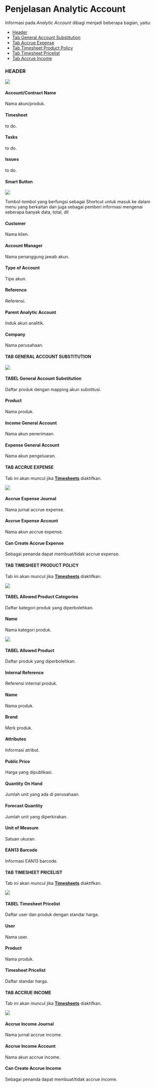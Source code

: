 # Penjelasan Analytic Account

Informasi pada *Analytic Account* dibagi menjadi beberapa bagian, yaitu:

* [Header](#bagian-header)
* [Tab General Account Substitution](#tab-general-account)
* [Tab Accrue Expense](#tab-accrue-expense)
* [Tab Timesheet Product Policy](#tab-timesheet-product)
* [Tab Timesheet Pricelist](#tab-timesheet-pricelist)
* [Tab Accrue Income](#tab-accrue-income)

### <a name="bagian-header">HEADER</a>

![](../../../img/analytic-account/bagian-header.png)

#### <a name="field-header-account-name">Account/Contract Name</a>

Nama akun/produk.

#### <a name="field-header-timesheet">Timesheet</a>

to do.

#### <a name="field-header-tasks">Tasks</a>

to do.

#### <a name="field-header-issues">Issues</a>

to do.

#### <a name="field-header-account-smart-button">Smart Button</a>

![](../../../img/analytic-account/smart-button.png)

Tombol-tombol yang berfungsi sebagai Shortcut untuk masuk ke dalam menu yang berkaitan dan juga sebagai pemberi informasi mengenai seberapa banyak data, total, dll

#### <a name="field-header-customer">Customer</a>

Nama klien.

#### <a name="field-header-account-mgr">Account Manager</a>

Nama penanggung jawab akun.

#### <a name="field-header-type-account">Type of Account</a>

Tipe akun.

#### <a name="field-header-reference">Reference</a>

Referensi.

#### <a name="field-header-parent-account">Parent Analytic Account</a>

Induk akun analitik.

#### <a name="field-header-company">Company</a>

Nama perusahaan.

#### <a name="tab-general-account">TAB GENERAL ACCOUNT SUBSTITUTION</a>

![](../../../img/analytic-account/tab-general-account.png)

#### <a name="field-general-account-table">TABEL General Account Substitution</a>

Daftar produk dengan mapping akun substitusi.

#### <a name="field-general-account-product">Product</a>

Nama produk.

#### <a name="field-general-account-income">Income General Account</a>

Nama akun penerimaan.

#### <a name="field-general-account-expense">Expense General Account</a>

Nama akun pengeluaran.

#### <a name="tab-accrue-expense">TAB ACCRUE EXPENSE</a>

Tab ini akan muncul jika **[Timesheets](./penjelasan.md#field-header-timesheet)** diaktifkan.

![](../../../img/analytic-account/tab-accrue-expense.png)

#### <a name="field-accrue-expense-journal">Accrue Expense Journal</a>

Nama jurnal accrue expense.

#### <a name="field-accrue-expense-account">Accrue Expense Account</a>

Nama akun accrue expense.

#### <a name="field-accrue-expense-create">Can Create Accrue Expense</a>

Sebagai penanda dapat membuat/tidak accrue expense.

#### <a name="tab-timesheet-product">TAB TIMESHEET PRODUCT POLICY</a>

Tab ini akan muncul jika **[Timesheets](./penjelasan.md#field-header-timesheet)** diaktifkan.

![](../../../img/analytic-account/tab-timesheet-product-1.png)

#### <a name="field-timesheet-product-categories-table">TABEL Allowed Product Categories</a>

Daftar kategori produk yang diperbolehkan.

#### <a name="field-timesheet-product-categories-name">Name</a>

Nama kategori produk.

![](../../../img/analytic-account/tab-timesheet-product-2.png)

#### <a name="field-timesheet-product-product-table">TABEL Allowed Product</a>

Daftar produk yang diperbolehkan.

#### <a name="field-timesheet-product-reference">Internal Reference</a>

Referensi internal produk.

#### <a name="field-timesheet-product-name">Name</a>

Nama produk.

#### <a name="field-timesheet-product-brand">Brand</a>

Merk produk.

#### <a name="field-timesheet-product-attributes">Attributes</a>

Informasi atribut.

#### <a name="field-timesheet-product-public-price">Public Price</a>

Harga yang dipublikasi.

#### <a name="field-timesheet-product-qty-on-hand">Quantity On Hand</a>

Jumlah unit yang ada di perusahaan.

#### <a name="field-timesheet-product-qty-forecast">Forecast Quantity</a>

Jumlah unit yang diperkirakan.

#### <a name="field-timesheet-product-uom">Unit of Measure</a>

Satuan ukuran.

#### <a name="field-timesheet-product-barcode">EAN13 Barcode</a>

Informasi EAN13 barcode.

#### <a name="tab-timesheet-pricelist">TAB TIMESHEET PRICELIST</a>

Tab ini akan muncul jika **[Timesheets](./penjelasan.md#field-header-timesheet)** diaktifkan.

![](../../../img/analytic-account/tab-timesheet-pricelist.png)

#### <a name="field-timesheet-pricelist-table">TABEL Timesheet Pricelist</a>

Daftar user dan produk dengan standar harga.

#### <a name="field-timesheet-pricelist-user">User</a>

Nama user.

#### <a name="field-timesheet-pricelist-product">Product</a>

Nama produk.

#### <a name="field-timesheet-pricelist-pricelist">Timesheet Pricelist</a>

Daftar standar harga.

#### <a name="tab-accrue-income">TAB ACCRUE INCOME</a>

Tab ini akan muncul jika **[Timesheets](./penjelasan.md#field-header-timesheet)** diaktifkan.

![](../../../img/analytic-account/tab-accrue-income.png)

#### <a name="field-accrue-income-journal">Accrue Income Journal</a>

Nama jurnal accrue income.

#### <a name="field-accrue-income-account">Accrue Income Account</a>

Nama akun accrue income.

#### <a name="field-accrue-income-create">Can Create Accrue Income</a>

Sebagai penanda dapat membuat/tidak accrue income.
